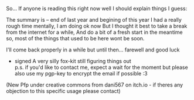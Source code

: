 So... If anyone is reading this right now well I should explain things I guess:

The summary is – end of last year and begining of this year I had a really rough time mentally, I am doing ok now But I thought it best to take a break from the internet for a while,
And do a bit of a fresh start in the meantime so, most of the things that used to be here wont be soon.

I'll come back properly in a while but until then... farewell and good luck

- signed A very silly fox-kit still figuring things out \
  p.s. if you'd like to contact me, expect a wait for the moment but please also use my pgp-key to encrypt the email if possible :3

(New Pfp under creative commons from dani567 on itch.io - if theres any objection to this specific usage please contact)
